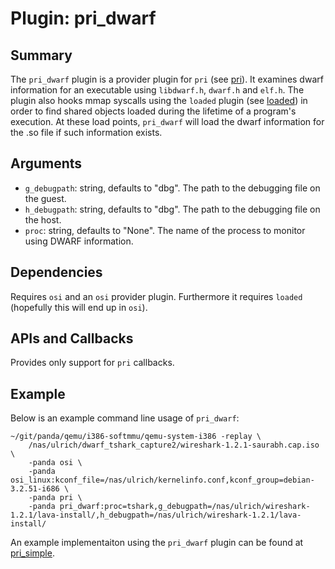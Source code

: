 Plugin: pri_dwarf
===========

Summary
-------

The `pri_dwarf` plugin is a provider plugin for `pri` (see [pri](pri/USAGE.md)).  It examines dwarf information for an executable using `libdwarf.h`, `dwarf.h` and `elf.h`.  The plugin also hooks mmap syscalls using the `loaded` plugin (see [loaded](loaded/loaded.cpp)) in order to find shared objects loaded during the lifetime of a program's execution.  At these load points, `pri_dwarf` will load the dwarf information for the .so file if such information exists.

Arguments
---------

* `g_debugpath`: string, defaults to "dbg". The path to the debugging file on the guest.
* `h_debugpath`: string, defaults to "dbg". The path to the debugging file on the host.
* `proc`: string, defaults to "None". The name of the process to monitor using DWARF information.

Dependencies
------------

Requires `osi` and an `osi` provider plugin.  Furthermore it requires `loaded` (hopefully this will end up in `osi`).

APIs and Callbacks
------------------

Provides only support for `pri` callbacks.

Example
-------

Below is an example command line usage of `pri_dwarf`:

    ~/git/panda/qemu/i386-softmmu/qemu-system-i386 -replay \
        /nas/ulrich/dwarf_tshark_capture2/wireshark-1.2.1-saurabh.cap.iso \
        -panda osi \
        -panda osi_linux:kconf_file=/nas/ulrich/kernelinfo.conf,kconf_group=debian-3.2.51-i686 \
        -panda pri \
        -panda pri_dwarf:proc=tshark,g_debugpath=/nas/ulrich/wireshark-1.2.1/lava-install/,h_debugpath=/nas/ulrich/wireshark-1.2.1/lava-install/

An example implementaiton using the `pri_dwarf` plugin can be found at [pri_simple](pri_simple/pri_simple.cpp).
